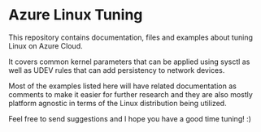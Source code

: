 # Azure Linux Tuning
This repository contains documentation, files and examples about tuning Linux on Azure Cloud.

It covers common kernel parameters that can be applied using sysctl as well as UDEV rules that can add persistency to network devices.

Most of the examples listed here will have related documentation as comments to make it easier for further research and they are also mostly platform agnostic in terms of the Linux distribution being utilized.

Feel free to send suggestions and I hope you have a good time tuning! :)
